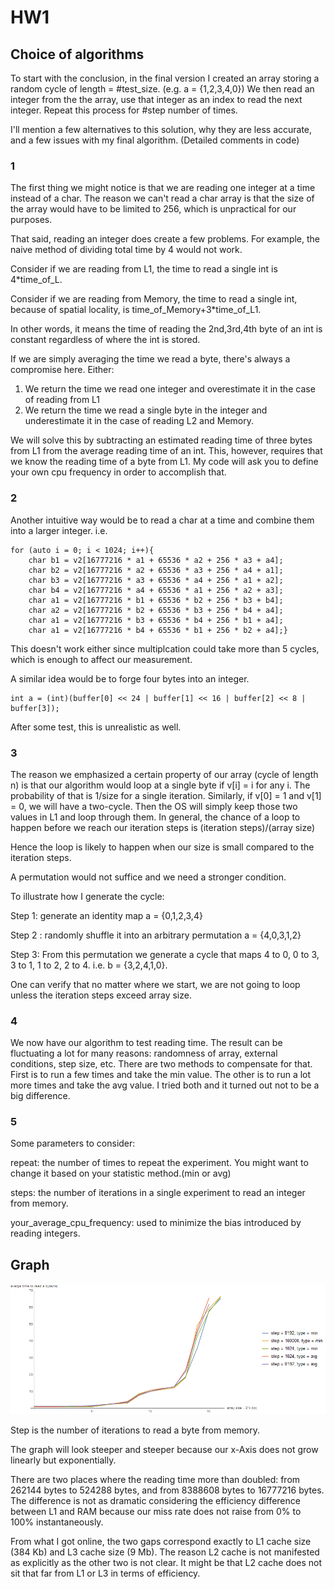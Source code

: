 ﻿# HW1


## Choice of algorithms

To start with the conclusion, in the final version I created an array storing a random cycle of length = #test_size. (e.g. a = {1,2,3,4,0}) We then read an integer from the the array, use that integer as an index to read the next integer. Repeat this process for #step number of times.

I'll mention a few alternatives to this solution, why they are less accurate, and a few issues with my final algorithm. (Detailed comments in code)

### 1

The first thing we might notice is that we are reading one integer at a time instead of a char. The reason we can't read a char array is that the size of the array would have to be limited to 256, which is unpractical for our purposes. 

That said, reading an integer does create a few problems. For example, the naive method of dividing total time by 4 would not work.  

Consider if we are reading from L1, the time to read a single int is 4*time_of_L. 
  
Consider if we are reading from Memory, the time to read a single int, because of spatial locality, is time_of_Memory+3*time_of_L1.

In other words, it means the time of reading the 2nd,3rd,4th byte of an int is constant regardless of where the int is stored.

If we are simply averaging the time we read a byte, there's always a compromise here. Either:

1. We return the time we read one integer and overestimate it in the case of reading from L1 
2. We return the time we read a single byte in the integer and underestimate it in the case of reading L2 and Memory.

We will solve this by subtracting an estimated reading time of three bytes from L1 from the average reading time of an int. This, however, requires that we know the reading time of a byte from L1. My code will ask you to define your own cpu frequency in order to accomplish that.
	
### 2

Another intuitive way would be to read a char at a time and combine them into a larger integer. i.e.

	for (auto i = 0; i < 1024; i++){
		char b1 = v2[16777216 * a1 + 65536 * a2 + 256 * a3 + a4];
		char b2 = v2[16777216 * a2 + 65536 * a3 + 256 * a4 + a1];
		char b3 = v2[16777216 * a3 + 65536 * a4 + 256 * a1 + a2];
		char b4 = v2[16777216 * a4 + 65536 * a1 + 256 * a2 + a3];
		char a1 = v2[16777216 * b1 + 65536 * b2 + 256 * b3 + b4];
		char a2 = v2[16777216 * b2 + 65536 * b3 + 256 * b4 + a4];
		char a1 = v2[16777216 * b3 + 65536 * b4 + 256 * b1 + a4];
		char a1 = v2[16777216 * b4 + 65536 * b1 + 256 * b2 + a4];}
This doesn't work either since multiplcation could take more than 5 cycles, which is enough to affect our measurement.

A similar idea would be to forge four bytes into an integer. 

	int a = (int)(buffer[0] << 24 | buffer[1] << 16 | buffer[2] << 8 | buffer[3]);
	
After some test, this is unrealistic as well.

### 3

The reason we emphasized a certain property of our array (cycle of length n) is that our algorithm would loop at a single byte if v[i] = i for any i. The probability of that is 1/size for a single iteration. Similarly, if v[0] = 1 and v[1] = 0, we will have a two-cycle. Then the OS will simply keep those two values in L1 and loop through them. In general, the chance of a loop to happen before we reach our iteration steps is (iteration steps)/(array size)

Hence the loop is likely to happen when our size is small compared to the iteration steps. 

A permutation would not suffice and we need a stronger condition.

To illustrate how I generate the cycle:

Step 1: generate an identity map a = {0,1,2,3,4}

Step 2 : randomly shuffle it into an arbitrary permutation a = {4,0,3,1,2}

Step 3: From this permutation we generate a cycle that maps 4 to 0, 0 to 3, 3 to 1, 1 to 2, 2 to 4. i.e. b = {3,2,4,1,0}.


One can verify that no matter where we start, we are not going to loop unless the iteration steps exceed array size.


### 4
We now have our algorithm to test reading time. The result can be fluctuating a lot for many reasons: randomness of array, external conditions, step size, etc. There are two methods to compensate for that. First is to run a few times and take the min value. The other is to run a lot more times and take the avg value. I tried both and it turned out not to be a big difference. 

### 5

Some parameters to consider: 

repeat: the number of times to repeat the experiment. You might want to change it based on your statistic method.(min or avg)

steps: the number of iterations in a single experiment to read an integer from memory.

your_average_cpu_frequency: used to minimize the bias introduced by reading integers.


## Graph
![Step is the number of iterations to read a byte from memory](https://github.com/QwertyQwh/CS389HW1/blob/master/compareHW1.png?raw=true)

Step is the number of iterations to read a byte from memory.

The graph will look steeper and steeper because our x-Axis does not grow linearly but exponentially.

There are two places where the reading time more than doubled: from 262144 bytes to  524288 bytes, and from 8388608 bytes to 16777216 bytes. The difference is not as dramatic considering the efficiency difference between L1 and RAM because our miss rate does not raise from 0% to 100% instantaneously. 

From what I got online, the two gaps correspond exactly to L1 cache size (384 Kb) and L3 cache size (9 Mb). The reason L2 cache is not manifested as explicitly as the other two is not clear. It might be that L2 cache does not sit that far from L1 or L3 in terms of efficiency.

